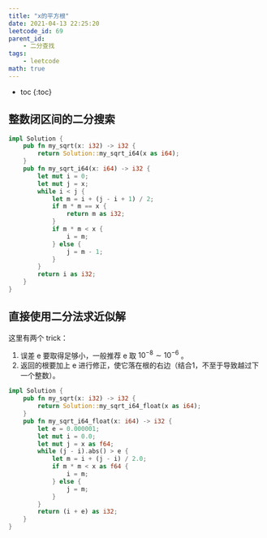 ```yaml
---
title: "x的平方根"
date: 2021-04-13 22:25:20
leetcode_id: 69
parent_id:
    - 二分查找
tags:
    - leetcode
math: true
---
```


* toc
{:toc}

## 整数闭区间的二分搜索

```rust
impl Solution {
    pub fn my_sqrt(x: i32) -> i32 {
        return Solution::my_sqrt_i64(x as i64);
    }
    pub fn my_sqrt_i64(x: i64) -> i32 {
        let mut i = 0;
        let mut j = x;
        while i < j {
            let m = i + (j - i + 1) / 2;
            if m * m == x {
                return m as i32;
            }
            if m * m < x {
                i = m;
            } else {
                j = m - 1;
            }
        }
        return i as i32;
    }
}

```

## 直接使用二分法求近似解

这里有两个 trick：
1. 误差 e 要取得足够小，一般推荐 e 取 $10^{-8}\sim10^{-6}$ 。
2. 返回的根要加上 e 进行修正，使它落在根的右边（结合1，不至于导致越过下一个整数）。

```rust
impl Solution {
    pub fn my_sqrt(x: i32) -> i32 {
        return Solution::my_sqrt_i64_float(x as i64);
    }
    pub fn my_sqrt_i64_float(x: i64) -> i32 {
        let e = 0.000001;
        let mut i = 0.0;
        let mut j = x as f64;
        while (j - i).abs() > e {
            let m = i + (j - i) / 2.0;
            if m * m < x as f64 {
                i = m;
            } else {
                j = m;
            }
        }
        return (i + e) as i32;
    }
}
```